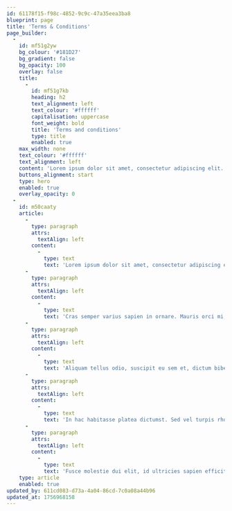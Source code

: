 ```yaml
---
id: 61178f15-f98c-4852-9c9c-47a35eea3ba8
blueprint: page
title: 'Terms & Conditions'
page_builder:
  -
    id: mf51g2yw
    bg_colour: '#181D27'
    bg_gradient: false
    bg_opacity: 100
    overlay: false
    title:
      -
        id: mf51g7kb
        heading: h2
        text_alignment: left
        text_colour: '#ffffff'
        capitalisation: uppercase
        font_weight: bold
        title: 'Terms and conditions'
        type: title
        enabled: true
    max_width: none
    text_colour: '#ffffff'
    text_alignment: left
    content: 'Lorem ipsum dolor sit amet, consectetur adipiscing elit. Pellentesque gravida dolor quis urna ultricies ornare. Sed facilisis pharetra dictum.'
    buttons_alignment: start
    type: hero
    enabled: true
    overlay_opacity: 0
  -
    id: m50caaty
    article:
      -
        type: paragraph
        attrs:
          textAlign: left
        content:
          -
            type: text
            text: 'Lorem ipsum dolor sit amet, consectetur adipiscing elit. Donec ullamcorper enim nec massa ullamcorper commodo. Nullam cursus ipsum vitae risus rutrum faucibus. Nullam ut tellus magna. Aliquam ullamcorper nec lectus elementum aliquam. Ut neque nunc, sodales ut sapien quis, viverra consectetur sapien. In iaculis mauris vitae felis interdum, vitae egestas tortor interdum. Donec feugiat rhoncus ligula, eget tempus risus bibendum nec. Integer fermentum erat sit amet risus iaculis bibendum. Nulla quis consectetur lectus, vel consequat nulla. Phasellus commodo elit ac justo pulvinar, a ullamcorper ipsum euismod. Vestibulum mollis semper ante, sed facilisis nisi sodales eget. Morbi pellentesque massa id dignissim facilisis. Nunc tincidunt odio enim, quis tempus orci vestibulum vel.'
      -
        type: paragraph
        attrs:
          textAlign: left
        content:
          -
            type: text
            text: 'Cras semper varius sapien in ornare. Mauris orci mi, auctor non efficitur et, volutpat sed diam. Etiam placerat tincidunt velit, in convallis sem. Ut egestas volutpat purus, sed lobortis mauris congue sed. Morbi ipsum orci, fermentum vel dignissim ut, blandit in leo. Cras in lorem sed arcu laoreet vehicula. Sed varius iaculis ex ut ultricies. Vivamus elit ligula, luctus pretium pulvinar nec, fermentum vitae eros. Sed at felis imperdiet, eleifend risus vitae, pellentesque enim. Aenean sed est et leo bibendum aliquam vitae sed lorem.'
      -
        type: paragraph
        attrs:
          textAlign: left
        content:
          -
            type: text
            text: 'Aliquam tellus odio, suscipit eu sem et, dictum bibendum est. Cras sagittis, tortor id pretium mollis, tellus mauris interdum tortor, in fringilla nulla sapien nec elit. Vivamus id varius nunc. Fusce vehicula, elit ac vestibulum vestibulum, eros nunc lacinia sem, at fringilla mi nisi porttitor lectus. Donec nec velit eget elit iaculis dignissim a quis elit. Ut eget dui diam. Nam imperdiet neque et imperdiet semper. Interdum et malesuada fames ac ante ipsum primis in faucibus. Vivamus est elit, lacinia eget ex venenatis, faucibus hendrerit lacus.'
      -
        type: paragraph
        attrs:
          textAlign: left
        content:
          -
            type: text
            text: 'In hac habitasse platea dictumst. Sed vel turpis rhoncus, egestas ante et, aliquam velit. Ut ac mauris tortor. Proin auctor in augue in congue. Integer sit amet rhoncus ipsum, vitae fringilla libero. Aenean ex urna, rhoncus at odio vel, auctor tristique tortor. Pellentesque eu mauris quis erat porta sodales a et arcu. Pellentesque volutpat id risus porttitor venenatis. Suspendisse vitae accumsan ante.'
      -
        type: paragraph
        attrs:
          textAlign: left
        content:
          -
            type: text
            text: 'Fusce molestie dui elit, id ultricies sapien efficitur vel. Fusce cursus sit amet leo id congue. Nulla nec tortor eu lorem aliquet blandit. Aenean diam magna, pretium ut venenatis eget, venenatis quis urna. Morbi consequat efficitur magna vitae tempus. In blandit facilisis nisl hendrerit malesuada. Phasellus dignissim augue sem, eget blandit est faucibus eu. Suspendisse varius dictum leo, eget pretium eros placerat a. Sed accumsan cursus urna nec semper.'
    type: article
    enabled: true
updated_by: 611cd083-d73a-4a04-86cd-7c0a08a44b96
updated_at: 1756968158
---
```

